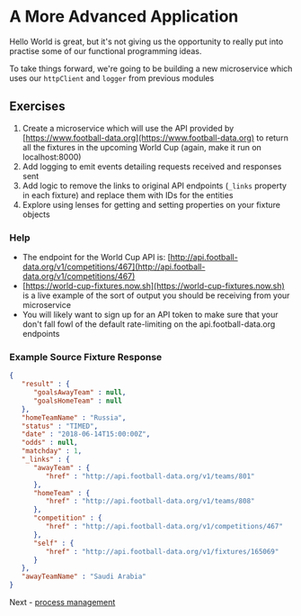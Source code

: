 # A More Advanced Application

Hello World is great, but it's not giving us the opportunity to really put into practise some of our functional programming ideas.

To take things forward, we're going to be building a new microservice which uses our `httpClient` and `logger` from previous modules 

## Exercises

1. Create a microservice which will use the API provided by [https://www.football-data.org](https://www.football-data.org) to return all the fixtures in the upcoming World Cup (again, make it run on localhost:8000)
1. Add logging to emit events detailing requests received and responses sent
1. Add logic to remove the links to original API endpoints (`_links` property in each fixture) and replace them with IDs for the entities
1. Explore using lenses for getting and setting properties on your fixture objects

### Help

* The endpoint for the World Cup API is: [http://api.football-data.org/v1/competitions/467](http://api.football-data.org/v1/competitions/467)
* [https://world-cup-fixtures.now.sh](https://world-cup-fixtures.now.sh) is a live example of the sort of output you should be receiving from your microservice
* You will likely want to sign up for an API token to make sure that your don't fall fowl of the default rate-limiting on the api.football-data.org endpoints

### Example Source Fixture Response
```JSON
{
   "result" : {
      "goalsAwayTeam" : null,
      "goalsHomeTeam" : null
   },
   "homeTeamName" : "Russia",
   "status" : "TIMED",
   "date" : "2018-06-14T15:00:00Z",
   "odds" : null,
   "matchday" : 1,
   "_links" : {
      "awayTeam" : {
         "href" : "http://api.football-data.org/v1/teams/801"
      },
      "homeTeam" : {
         "href" : "http://api.football-data.org/v1/teams/808"
      },
      "competition" : {
         "href" : "http://api.football-data.org/v1/competitions/467"
      },
      "self" : {
         "href" : "http://api.football-data.org/v1/fixtures/165069"
      }
   },
   "awayTeamName" : "Saudi Arabia"
}
```

Next - [process management](./process-management.md)
